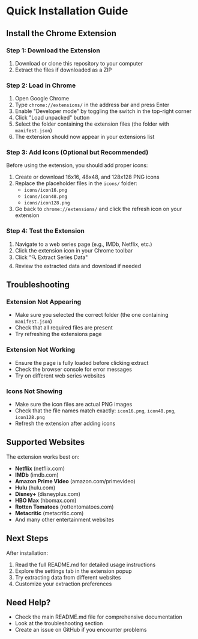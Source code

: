 # Quick Installation Guide

## Install the Chrome Extension

### Step 1: Download the Extension
1. Download or clone this repository to your computer
2. Extract the files if downloaded as a ZIP

### Step 2: Load in Chrome
1. Open Google Chrome
2. Type `chrome://extensions/` in the address bar and press Enter
3. Enable "Developer mode" by toggling the switch in the top-right corner
4. Click "Load unpacked" button
5. Select the folder containing the extension files (the folder with `manifest.json`)
6. The extension should now appear in your extensions list

### Step 3: Add Icons (Optional but Recommended)
Before using the extension, you should add proper icons:
1. Create or download 16x16, 48x48, and 128x128 PNG icons
2. Replace the placeholder files in the `icons/` folder:
   - `icons/icon16.png`
   - `icons/icon48.png` 
   - `icons/icon128.png`
3. Go back to `chrome://extensions/` and click the refresh icon on your extension

### Step 4: Test the Extension
1. Navigate to a web series page (e.g., IMDb, Netflix, etc.)
2. Click the extension icon in your Chrome toolbar
3. Click "🔍 Extract Series Data"
4. Review the extracted data and download if needed

## Troubleshooting

### Extension Not Appearing
- Make sure you selected the correct folder (the one containing `manifest.json`)
- Check that all required files are present
- Try refreshing the extensions page

### Extension Not Working
- Ensure the page is fully loaded before clicking extract
- Check the browser console for error messages
- Try on different web series websites

### Icons Not Showing
- Make sure the icon files are actual PNG images
- Check that the file names match exactly: `icon16.png`, `icon48.png`, `icon128.png`
- Refresh the extension after adding icons

## Supported Websites

The extension works best on:
- **Netflix** (netflix.com)
- **IMDb** (imdb.com)
- **Amazon Prime Video** (amazon.com/primevideo)
- **Hulu** (hulu.com)
- **Disney+** (disneyplus.com)
- **HBO Max** (hbomax.com)
- **Rotten Tomatoes** (rottentomatoes.com)
- **Metacritic** (metacritic.com)
- And many other entertainment websites

## Next Steps

After installation:
1. Read the full README.md for detailed usage instructions
2. Explore the settings tab in the extension popup
3. Try extracting data from different websites
4. Customize your extraction preferences

## Need Help?

- Check the main README.md file for comprehensive documentation
- Look at the troubleshooting section
- Create an issue on GitHub if you encounter problems 